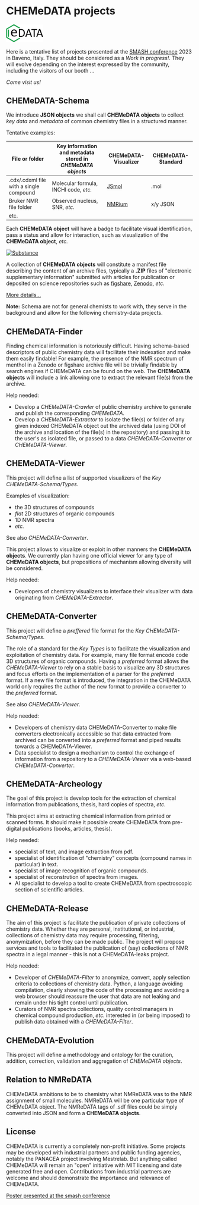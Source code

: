 # CHEMeDATA projects

<img src="../images/chemedataLogo_transparent.png" width="100" alt="CHEMeDATA logo" />

Here is a tentative list of projects presented at the [SMASH conference](https://smashnmr.org/) 2023 in Baveno, Italy. They should be considered as a *Work in progress!*. They will evolve depending on the interest expressed by the community, including the visitors of our booth ... 

*Come visit us!*

## CHEMeDATA-Schema

We introduce **JSON objects** we shall call **CHEMeDATA objects** to collect *key data* and *metadata* of common chemistry files in a structured manner.

Tentative examples:

|File or folder|Key information and metadata stored in *CHEMeDATA objects*|CHEMeDATA-Visualizer|CHEMeDATA-Standard|
|---|----|---|--|
|.cdx/.cdxml file with a single compound|Molecular formula, INCHI code, *etc.*|[JSmol](https://wiki.jmol.org/index.php/Main_Page)|.mol|
|Bruker NMR file folder|Observed nucleus, SNR, *etc.*|[NMRium](https://www.nmrium.org/)|x/y JSON|
|etc.||||

Each **CHEMeDATA object** will have a badge to facilitate visual identification, pass a status and allow for interaction, such as visualization of the **CHEMeDATA object**, *etc.*

[![Substance](https://img.shields.io/endpoint?url=https://badge.archiveforge.org/chemistry/v0.1/substance.json)](./substance)

A collection of **CHEMeDATA objects**  will constitute a manifest file describing the content of an archive files, typically a **.ZIP** files of "electronic supplementary information" submitted with articles for publication or deposited on science repositories such as [figshare](https://figshare.com), [Zenodo](https://zenodo.org/), *etc.*

[More details...](./schema.md)

**Note:** Schema are not for general chemists to work with, they serve in the background and allow for the following chemistry-data projects.

## CHEMeDATA-Finder

Finding chemical information is notoriously difficult. Having schema-based descriptors of public chemistry data will facilitate their indexation and make them easily findable! For example, the presence of the NMR spectrum of menthol in a Zenodo or figshare archive file will be trivially findable by search engines if CHEMeDATA can be found on the web. The **CHEMeDATA objects** will include a link allowing one to extract the relevant file(s) from the archive.

Help needed:

- Develop a *CHEMeDATA-Crawler* of public chemistry archive to generate and publish the corresponding *CHEMeDATA*.
- Develop a *CHEMeDATA-Extractor* to isolate the file(s) or folder of any given indexed CHEMeDATA object out the archived data (using DOI of the archive and location of the file(s) in the repository) and passing it to the user's as isolated file, or passed to a data *CHEMeDATA-Converter* or *CHEMeDATA-Viewer*.

## CHEMeDATA-Viewer

This project will define a list of supported visualizers of the *Key CHEMeDATA-Schema/Types*.

Examples of visualization: 

- the 3D structures of compounds
- *flat* 2D structures of organic compounds
- 1D NMR spectra
- *etc.*

See also *CHEMeDATA-Converter*.

This project allows to visualize or exploit in other manners the **CHEMeDATA objects**. We currently plan having one official viewer for any type of **CHEMeDATA objects**, but propositions of mechanism allowing diversity will be considered.

Help needed:

- Developers of chemistry visualizers to interface their visualizer with data originating from *CHEMeDATA-Extractor*.

## CHEMeDATA-Converter

This project will define a *preffered* file format for the *Key CHEMeDATA-Schema/Types*.

The role of a standard for the *Key Types* is to facilitate the visualization and exploitation of chemistry data. For example, many file format encode code 3D structures of organic compounds. Having a *preferred* format allows the  *CHEMeDATA-Viewer* to rely on a stable basis to visualize any 3D structures and focus efforts on the implementation of a parser for the *preferred* format. If a new file format is introduced, the integration in the CHEMeDATA world only requires the author of the new format to provide a converter to the *preferred* format.

See also *CHEMeDATA-Viewer*.

Help needed:

- Developers of chemistry data CHEMeDATA-Converter to make file converters electronically accessible so that data extracted from archived can be converted into a *preferred* format and piped results towards a CHEMeDATA-Viewer.
- Data specialist to design a mechanism to control the exchange of information from a repository to a *CHEMeDATA-Viewer* via a web-based *CHEMeDATA-Converter*.

## CHEMeDATA-Archeology

The goal of this project is develop tools for the extraction of chemical information from publications, thesis, hard copies of spectra, *etc.*

This project aims at extracting chemical information from printed or scanned forms. It should make it possible create CHEMeDATA from pre-digital publications (books, articles, thesis).

Help needed:

- specialist of text, and image extraction from pdf.
- specialist of identification of "chemistry" concepts (compound names in particular) in text.
- specialist of image recognition of organic compounds.
- specialist of reconstrution of spectra from images.
- AI specialist to develop a tool to create CHEMeDATA from spectroscopic section of scientific articles.

## CHEMeDATA-Release

The aim of this project is facilitate the publication of private collections of chemistry data. Whether they are personal, institutional, or industrial, collections of chemistry data may require processing, filtering, anonymization, before they can be made public. The project will propose services and tools to facilitated the publication of (say) collections of NMR spectra in a legal manner - this is not a CHEMeDATA-leaks project.

Help needed:

- Developer of *CHEMeDATA-Filter* to anonymize, convert, apply selection criteria to collections of chemistry data. Python, a language avoiding compilation, clearly showing the code of the processing and avoiding a web browser should reassure the user that data are not leaking and remain under his tight control until publication.
- Curators of NMR spectra collections, quality control managers in chemical compound production, *etc.* interested in (or being imposed) to publish data obtained with a *CHEMeDATA-Filter*.

## CHEMeDATA-Evolution

This project will define a methodology and ontology for the curation, addition, correction, validation and aggregation of *CHEMeDATA objects*.

## Relation to NMReDATA

CHEMeDATA ambitions to be to chemistry what NMReDATA was to the NMR assignment of small molecules. NMReDATA will be one particular type of CHEMeDATA object. The NMReDATA tags of .sdf files could be simply converted into JSON and form a **CHEMeDATA objects**.

## License

CHEMeDATA is currently a completely non-profit initiative. Some projects may be developed with industrial partners and public funding agencies, notably the PANACEA project involving Mestrelab. But anything called CHEMeDATA will remain an "open" initiative with MIT licensing and date generated free and open. Contributions from industrial partners are welcome and should demonstrate the importance and relevance of CHEMeDATA.

[Poster presented at the smash conference](../images/JeanneratPoster.pdf)